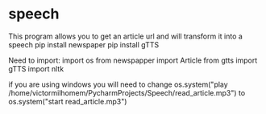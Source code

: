 # speech
This program allows you to get an article url and will transform it into a speech
pip install newspaper
pip install gTTS

Need to import:
    import os
    from newspapper import Article
    from gtts import gTTS
    import nltk
    
if you are using windows you will need to change os.system("play /home/victormilhomem/PycharmProjects/Speech/read_article.mp3")
to os.system("start read_article.mp3")

